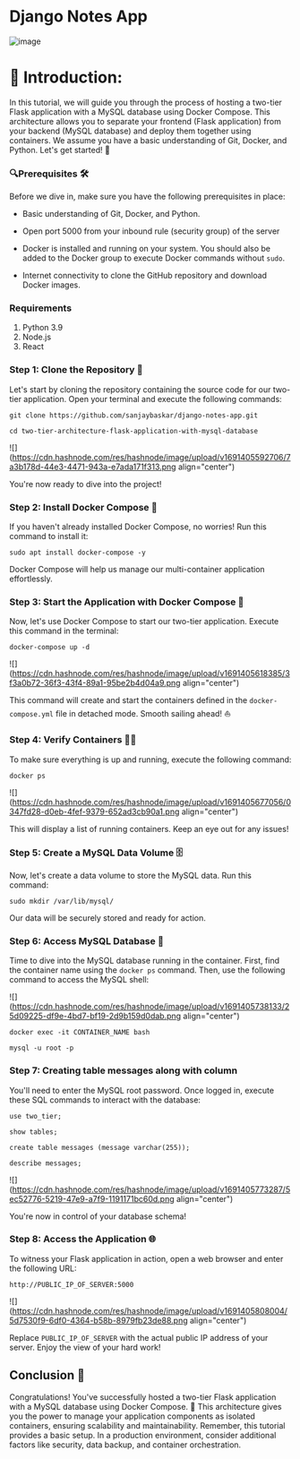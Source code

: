 # Django Notes App
![image](https://github.com/sumanprasad007/django-notes-app-with-database/assets/55047333/d682ac7e-e6cf-445c-832b-fe25c2a746eb)

# **📍** Introduction:

In this tutorial, we will guide you through the process of hosting a two-tier Flask application with a MySQL database using Docker Compose. This architecture allows you to separate your frontend (Flask application) from your backend (MySQL database) and deploy them together using containers. We assume you have a basic understanding of Git, Docker, and Python. Let's get started! 🚀

### **🔍Prerequisites 🛠️**

Before we dive in, make sure you have the following prerequisites in place:

* Basic understanding of Git, Docker, and Python.
    
* Open port 5000 from your inbound rule (security group) of the server
    
* Docker is installed and running on your system. You should also be added to the Docker group to execute Docker commands without `sudo`.
    
* Internet connectivity to clone the GitHub repository and download Docker images.

### Requirements
1. Python 3.9
2. Node.js
3. React


### **Step 1: Clone the Repository 📂**

Let's start by cloning the repository containing the source code for our two-tier application. Open your terminal and execute the following commands:

```plaintext
git clone https://github.com/sanjaybaskar/django-notes-app.git

cd two-tier-architecture-flask-application-with-mysql-database
```

![](https://cdn.hashnode.com/res/hashnode/image/upload/v1691405592706/7a3b178d-44e3-4471-943a-e7ada171f313.png align="center")

You're now ready to dive into the project!

### **Step 2: Install Docker Compose 🐋**

If you haven't already installed Docker Compose, no worries! Run this command to install it:

```plaintext
sudo apt install docker-compose -y
```

Docker Compose will help us manage our multi-container application effortlessly.

### **Step 3: Start the Application with Docker Compose 🚢**

Now, let's use Docker Compose to start our two-tier application. Execute this command in the terminal:

```plaintext
docker-compose up -d
```

![](https://cdn.hashnode.com/res/hashnode/image/upload/v1691405618385/3f3a0b72-36f3-43f4-89a1-95be2b4d04a9.png align="center")

This command will create and start the containers defined in the `docker-compose.yml` file in detached mode. Smooth sailing ahead! ⛵

### **Step 4: Verify Containers 🕵️‍♂️**

To make sure everything is up and running, execute the following command:

```plaintext
docker ps
```

![](https://cdn.hashnode.com/res/hashnode/image/upload/v1691405677056/0347fd28-d0eb-4fef-9379-652ad3cb90a1.png align="center")

This will display a list of running containers. Keep an eye out for any issues!

### **Step 5: Create a MySQL Data Volume 🗄️**

Now, let's create a data volume to store the MySQL data. Run this command:

```plaintext
sudo mkdir /var/lib/mysql/
```

Our data will be securely stored and ready for action.

### **Step 6: Access MySQL Database 💾**

Time to dive into the MySQL database running in the container. First, find the container name using the `docker ps` command. Then, use the following command to access the MySQL shell:

![](https://cdn.hashnode.com/res/hashnode/image/upload/v1691405738133/25d09225-df9e-4bd7-bf19-2d9b159d0dab.png align="center")

```plaintext
docker exec -it CONTAINER_NAME bash 

mysql -u root -p
```

### **Step 7: Creating table messages along with column**

You'll need to enter the MySQL root password. Once logged in, execute these SQL commands to interact with the database:

```plaintext
use two_tier;

show tables;

create table messages (message varchar(255));

describe messages;
```

![](https://cdn.hashnode.com/res/hashnode/image/upload/v1691405773287/5ec52776-5219-47e9-a7f9-1191171bc60d.png align="center")

You're now in control of your database schema!

### **Step 8: Access the Application 🌐**

To witness your Flask application in action, open a web browser and enter the following URL:

```plaintext
http://PUBLIC_IP_OF_SERVER:5000
```

![](https://cdn.hashnode.com/res/hashnode/image/upload/v1691405808004/5d7530f9-6df0-4364-b58b-8979fb23de88.png align="center")

Replace `PUBLIC_IP_OF_SERVER` with the actual public IP address of your server. Enjoy the view of your hard work!

## **Conclusion 🎉**

Congratulations! You've successfully hosted a two-tier Flask application with a MySQL database using Docker Compose. 🎈 This architecture gives you the power to manage your application components as isolated containers, ensuring scalability and maintainability. Remember, this tutorial provides a basic setup. In a production environment, consider additional factors like security, data backup, and container orchestration.

